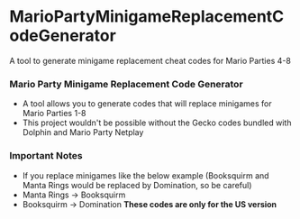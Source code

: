 # MarioPartyMinigameReplacementCodeGenerator
A tool to generate minigame replacement cheat codes for Mario Parties 4-8

### Mario Party Minigame Replacement Code Generator
* A tool allows you to generate codes that will replace minigames for Mario Parties 1-8
* This project wouldn't be possible without the Gecko codes bundled with Dolphin and Mario Party Netplay

### Important Notes
* If you replace minigames like the below example (Booksquirm and Manta Rings would be replaced by Domination, so be careful)
* Manta Rings -> Booksquirm
* Booksquirm -> Domination
**These codes are only for the US version**
